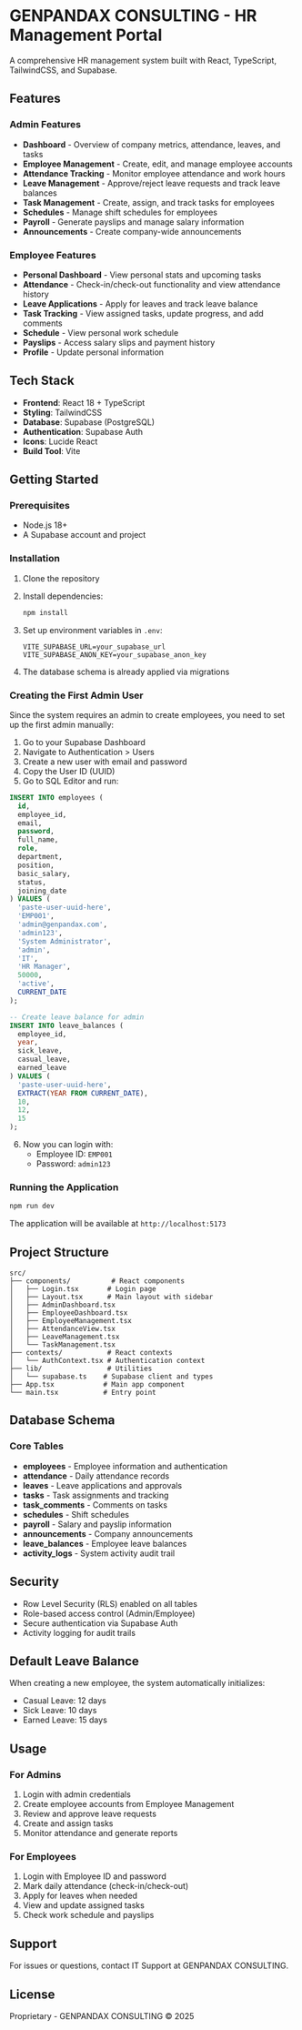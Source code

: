 # GENPANDAX CONSULTING - HR Management Portal

A comprehensive HR management system built with React, TypeScript, TailwindCSS, and Supabase.

## Features

### Admin Features
- **Dashboard** - Overview of company metrics, attendance, leaves, and tasks
- **Employee Management** - Create, edit, and manage employee accounts
- **Attendance Tracking** - Monitor employee attendance and work hours
- **Leave Management** - Approve/reject leave requests and track leave balances
- **Task Management** - Create, assign, and track tasks for employees
- **Schedules** - Manage shift schedules for employees
- **Payroll** - Generate payslips and manage salary information
- **Announcements** - Create company-wide announcements

### Employee Features
- **Personal Dashboard** - View personal stats and upcoming tasks
- **Attendance** - Check-in/check-out functionality and view attendance history
- **Leave Applications** - Apply for leaves and track leave balance
- **Task Tracking** - View assigned tasks, update progress, and add comments
- **Schedule** - View personal work schedule
- **Payslips** - Access salary slips and payment history
- **Profile** - Update personal information

## Tech Stack

- **Frontend**: React 18 + TypeScript
- **Styling**: TailwindCSS
- **Database**: Supabase (PostgreSQL)
- **Authentication**: Supabase Auth
- **Icons**: Lucide React
- **Build Tool**: Vite

## Getting Started

### Prerequisites

- Node.js 18+
- A Supabase account and project

### Installation

1. Clone the repository
2. Install dependencies:
   ```bash
   npm install
   ```

3. Set up environment variables in `.env`:
   ```
   VITE_SUPABASE_URL=your_supabase_url
   VITE_SUPABASE_ANON_KEY=your_supabase_anon_key
   ```

4. The database schema is already applied via migrations

### Creating the First Admin User

Since the system requires an admin to create employees, you need to set up the first admin manually:

1. Go to your Supabase Dashboard
2. Navigate to Authentication > Users
3. Create a new user with email and password
4. Copy the User ID (UUID)
5. Go to SQL Editor and run:

```sql
INSERT INTO employees (
  id,
  employee_id,
  email,
  password,
  full_name,
  role,
  department,
  position,
  basic_salary,
  status,
  joining_date
) VALUES (
  'paste-user-uuid-here',
  'EMP001',
  'admin@genpandax.com',
  'admin123',
  'System Administrator',
  'admin',
  'IT',
  'HR Manager',
  50000,
  'active',
  CURRENT_DATE
);

-- Create leave balance for admin
INSERT INTO leave_balances (
  employee_id,
  year,
  sick_leave,
  casual_leave,
  earned_leave
) VALUES (
  'paste-user-uuid-here',
  EXTRACT(YEAR FROM CURRENT_DATE),
  10,
  12,
  15
);
```

6. Now you can login with:
   - Employee ID: `EMP001`
   - Password: `admin123`

### Running the Application

```bash
npm run dev
```

The application will be available at `http://localhost:5173`

## Project Structure

```
src/
├── components/          # React components
│   ├── Login.tsx       # Login page
│   ├── Layout.tsx      # Main layout with sidebar
│   ├── AdminDashboard.tsx
│   ├── EmployeeDashboard.tsx
│   ├── EmployeeManagement.tsx
│   ├── AttendanceView.tsx
│   ├── LeaveManagement.tsx
│   └── TaskManagement.tsx
├── contexts/           # React contexts
│   └── AuthContext.tsx # Authentication context
├── lib/                # Utilities
│   └── supabase.ts    # Supabase client and types
├── App.tsx            # Main app component
└── main.tsx           # Entry point
```

## Database Schema

### Core Tables
- **employees** - Employee information and authentication
- **attendance** - Daily attendance records
- **leaves** - Leave applications and approvals
- **tasks** - Task assignments and tracking
- **task_comments** - Comments on tasks
- **schedules** - Shift schedules
- **payroll** - Salary and payslip information
- **announcements** - Company announcements
- **leave_balances** - Employee leave balances
- **activity_logs** - System activity audit trail

## Security

- Row Level Security (RLS) enabled on all tables
- Role-based access control (Admin/Employee)
- Secure authentication via Supabase Auth
- Activity logging for audit trails

## Default Leave Balance

When creating a new employee, the system automatically initializes:
- Casual Leave: 12 days
- Sick Leave: 10 days
- Earned Leave: 15 days

## Usage

### For Admins

1. Login with admin credentials
2. Create employee accounts from Employee Management
3. Review and approve leave requests
4. Create and assign tasks
5. Monitor attendance and generate reports

### For Employees

1. Login with Employee ID and password
2. Mark daily attendance (check-in/check-out)
3. Apply for leaves when needed
4. View and update assigned tasks
5. Check work schedule and payslips

## Support

For issues or questions, contact IT Support at GENPANDAX CONSULTING.

## License

Proprietary - GENPANDAX CONSULTING © 2025
